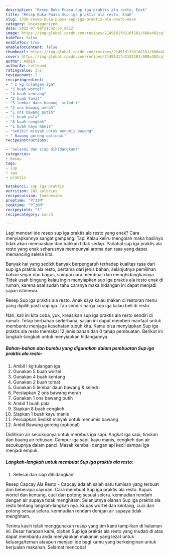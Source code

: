 ```yaml
---
description: "Resep Buka Puasa Sup iga praktis ala resto, Enak"
title: "Resep Buka Puasa Sup iga praktis ala resto, Enak"
slug: 1326-resep-buka-puasa-sup-iga-praktis-ala-resto-enak
category: Uncategorized
date: 2022-07-08T21:42:53.851Z
image: https://img-global.cpcdn.com/recipes/21491d1fd310f181/680x482cq70/sup-iga-praktis-ala-resto-foto-resep-utama.jpg
hideToc: false
enableToc: true
enableTocContent: false
thumbnail: https://img-global.cpcdn.com/recipes/21491d1fd310f181/680x482cq70/sup-iga-praktis-ala-resto-foto-resep-utama.jpg
cover: https://img-global.cpcdn.com/recipes/21491d1fd310f181/680x482cq70/sup-iga-praktis-ala-resto-foto-resep-utama.jpg
author: Admin
authorAv: notfound
ratingvalue: 3.6
reviewcount: 7
recipeingredient:
- " I kg tulangan iga"
- "5 buah wortel"
- "4 buah kentang"
- "2 buah tomat"
- "5 lembar daun bawang  seledri"
- "2 ons bawang merah"
- "1 ons bawang putih"
- "1 buah pala"
- "8 buah cengkeh"
- "1 buah kayu manis"
- "Sedikit minyak untuk menumis bawang"
- " Bawang goreng optional"
recipeinstructions:

- "Selesai dan siap dihidangkan!"
categories:
- Resep
tags:
- sup
- iga
- praktis

katakunci: sup iga praktis 
nutrition: 102 calories
recipecuisine: Indonesian
preptime: "PT33M"
cooktime: "PT30M"
recipeyield: "3"
recipecategory: Lunch

---
```



Lagi mencari ide resep sup iga praktis ala resto yang enak? Cara menyiapkannya sangat gampang. Tapi Kalau keliru mengolah maka hasilnya tidak akan memuaskan dan bahkan tidak sedap. Padahal sup iga praktis ala resto yang enak seharusnya mempunyai aroma dan rasa yang dapat memancing selera kita.


Banyak hal yang sedikit banyak berpengaruh terhadap kualitas rasa dari sup iga praktis ala resto, pertama dari jenis bahan, selanjutnya pemilihan bahan segar dan bagus, sampai cara membuat dan menghidangkannya. Tidak usah bingung kalau ingin menyiapkan sup iga praktis ala resto enak di rumah, karena asal sudah tahu caranya maka hidangan ini dapat menjadi sajian istimewa.

Resep Sup iga praktis ala resto. Anak saya kalau makan di restoran menu yang dipilih pasti sop iga. Tau sendiri harga sop iga kalau beli di resto.


Nah, kali ini kita coba, yuk, kreasikan sup iga praktis ala resto sendiri di rumah. Tetap berbahan sederhana, sajian ini dapat memberi manfaat untuk membantu menjaga kesehatan tubuh kita. Kamu bisa menyiapkan Sup iga praktis ala resto memakai 12 jenis bahan dan 0 tahap pembuatan. Berikut ini langkah-langkah untuk menyiapkan hidangannya.

<!--inarticleads1-->

##### Bahan-bahan dan bumbu yang digunakan dalam pembuatan Sup iga praktis ala resto:

1. Ambil  I kg tulangan iga
1. Gunakan 5 buah wortel
1. Gunakan 4 buah kentang
1. Gunakan 2 buah tomat
1. Gunakan 5 lembar daun bawang &amp; seledri
1. Persiapkan 2 ons bawang merah
1. Gunakan 1 ons bawang putih
1. Ambil 1 buah pala
1. Siapkan 8 buah cengkeh
1. Siapkan 1 buah kayu manis
1. Persiapkan Sedikit minyak untuk menumis bawang
1. Ambil  Bawang goreng (optional)


Didihkan air secukupnya untuk merebus iga sapi. Angkat iga sapi, tiriskan dan buang air rebusan. Campur iga sapi, kayu manis, cengkeh dan air secukupnya dalam panci. Masak kembali dengan api kecil sampai iga menjadi empuk. 

<!--inarticleads2-->

##### Langkah-langkah untuk membuat Sup iga praktis ala resto:


1. Selesai dan siap dihidangkan!

Resep Capcay Ala Resto - Capcay adalah salah satu tumisan yang terbuat dari beberapa sayuran. Cara membuat Sup iga praktis ala resto. Kupas wortel dan kentang, cuci dan potong sesuai selera. kemnudian rendam dengan air supaya tidak menghitam. Selanjutnya olahan Sup iga praktis ala resto tentang langkah-langkah nya. Kupas wortel dan kentang, cuci dan potong sesuai selera. kemnudian rendam dengan air supaya tidak menghitam. 

Terima kasih telah menggunakan resep yang tim kami tampilkan di halaman ini. Besar harapan kami, olahan Sup iga praktis ala resto yang mudah di atas dapat membantu anda menyiapkan makanan yang lezat untuk keluarga/teman ataupun menjadi ide bagi kamu yang berkeinginan untuk berjualan makanan. Selamat mencoba!
